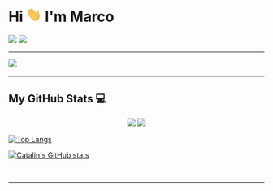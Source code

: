# Hi <img src="https://raw.githubusercontent.com/ABSphreak/ABSphreak/master/gifs/Hi.gif" width="30px"> I'm Marco
[<img height="30" src="https://img.shields.io/badge/twitter-%231DA1F2.svg?&style=for-the-badge&logo=twitter&logoColor=white" />][twitter]
[<img height="30" src = "https://img.shields.io/badge/facebook-%233b5998.svg?&style=for-the-badge&logo=Facebook&logoColor=white">][facebook] 

---

<img src="https://media.giphy.com/media/XEu3ojespKfnlccnhO/giphy.gif" width="1100"/>

---
## My GitHub Stats 💻

<p align="center"> 
  <img src="https://github-readme-stats.vercel.app/api/top-langs/?username=enidev911&theme=darcula"  height="270"/>
  <img src="https://github-readme-stats.vercel.app/api?username=enidev911&theme=darcula&show_icons=true" height="270" />
</p>

[![Top Langs](https://github-readme-stats.vercel.app/api/top-langs/?username=enidev911&theme=darcula)](https://github.com/anuraghazra/github-readme-stats)

[![Catalin's GitHub stats](https://github-readme-stats.vercel.app/api?username=enidev911&theme=darcula&show_icons=true)](https://github.com/anuraghazra/github-readme-stats)


[twitter]: https://twitter.com/MarcoContreraas
[facebook]: https://www.facebook.com/profile.php?id=100009064421475

<br />

---




<!---
EniDev911/EniDev911 is a ✨ special ✨ repository because its `README.md` (this file) appears on your GitHub profile.
You can click the Preview link to take a look at your changes.
--->

